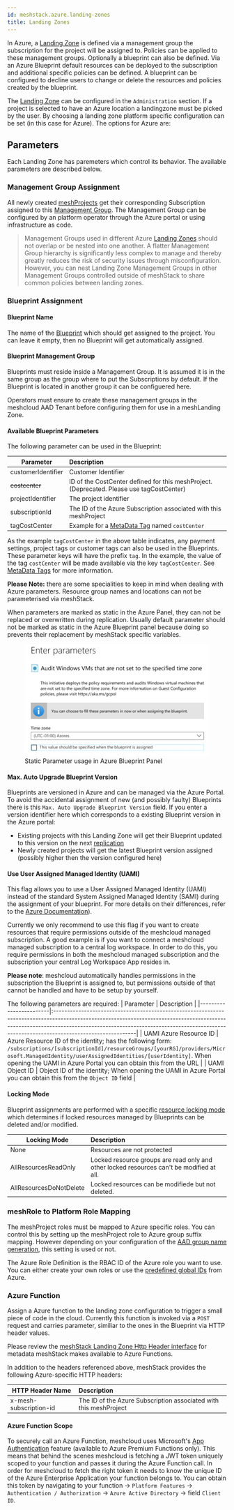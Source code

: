 ```yaml
---
id: meshstack.azure.landing-zones
title: Landing Zones
---
```


In Azure, a [Landing Zone](./meshcloud.landing-zones.md) is defined via a management group the subscription for the project will be assigned to. Policies can be applied
to these management groups. Optionally a blueprint can also be defined. Via an Azure Blueprint default resources can be deployed to the
subscription and additional specific policies can be defined. A blueprint can be configured to decline users to change or delete the
resources and policies created by the blueprint.

The [Landing Zone](./meshcloud.landing-zones.md) can be configured in the `Administration` section. If a project is selected to have an Azure location a landingzone must be picked by the user. By choosing a landing zone platform specific configuration can be set (in this case for Azure). The options for Azure are:

## Parameters

Each Landing Zone has paremeters which control its behavior. The available parameters are described below.

### Management Group Assignment

All newly created [meshProjects](./meshcloud.project.md) get their corresponding Subscription assigned to this [Management Group](https://azure.microsoft.com/en-us/features/management-groups/). The Management Group can be configured by an platform operator through the Azure portal or using infrastructure as code.

> Management Groups used in different Azure [Landing Zones](./meshcloud.landing-zones.md) should not overlap or be nested into one another. A flatter Management Group hierarchy is significantly less complex to manage and thereby greatly reduces the risk of security issues through misconfiguration. However, you can nest Landing Zone Management Groups in other Management Groups controlled outside of meshStack to share common policies between landing zones.

### Blueprint Assignment

#### Blueprint Name

The name of the [Blueprint](https://docs.microsoft.com/en-us/azure/governance/blueprints/overview) which should get assigned to the project. You can leave it empty, then no Blueprint will get automatically assigned.

#### Blueprint Management Group

Blueprints must reside inside a Management Group. It is assumed it is in the same group as the group where to put the Subscriptions by default. If the Blueprint is located in another group it can be configuered here.

Operators must ensure to create these management groups in the meshcloud AAD Tenant before configuring them for use in a meshLanding Zone.

#### Available Blueprint Parameters

The following parameter can be used in the Blueprint:

| Parameter          | Description                                                                               |
|--------------------|:------------------------------------------------------------------------------------------|
| customerIdentifier | Customer Identifier                                                                       |
| ~~costcenter~~     | ID of the CostCenter defined for this meshProject. (Deprecated. Please use tagCostCenter) |
| projectIdentifier  | The project identifier                                                                    |
| subscriptionId     | The ID of the Azure Subscription associated with this meshProject                         |
| tagCostCenter      | Example for a  [MetaData Tag](./meshstack.tag-schema.md) named `costCenter`               |

As the example `tagCostCenter` in the above table indicates, any payment settings, project tags or customer tags can also be used in the Blueprints. These parameter keys will have the prefix `tag`.
In the example, the value of the tag `costCenter` will be made available via the key `tagCostCenter`.
See [MetaData Tags](./meshstack.tag-schema.md) for more information.

**Please Note:** there are some specialities to keep in mind when dealing with Azure parameters. Resource group names and locations can not be parameterised via meshStack.

When parameters are marked as static in the Azure Panel, they can not be replaced or overwritten during replication. Usually default parameter should not be marked as static in the Azure Blueprint panel because doing so prevents their replacement by meshStack specific variables.

<figure>
  <img src="assets/azure-static-param.png" alt="Static Parameter usage in Azure Blueprint Panel">
  <figcaption>Static Parameter usage in Azure Blueprint Panel</figcaption>
</figure>

#### Max. Auto Upgrade Blueprint Version

Blueprints are versioned in Azure and can be managed via the Azure Portal. To avoid the accidental assignment of new (and possibly faulty) Blueprints there is this `Max. Auto Upgrade Blueprint Version` field. If you enter a version identifier here which corresponds to a existing Blueprint version in the Azure portal:

- Existing projects with this Landing Zone will get their Blueprint updated to this version on the next [replication](./meshcloud.tenant.md)
- Newly created projects will get the latest Blueprint version assigned (possibly higher then the version configured here)

#### Use User Assigned Managed Identity (UAMI)

This flag allows you to use a User Assigned Managed Identity (UAMI) instead of the standard System Assigned Managed Identity (SAMI) during the assignment of your blueprint. For more details on their differences, refer to the [Azure Documentation](https://docs.microsoft.com/en-us/azure/active-directory/managed-identities-azure-resources/overview#how-does-the-managed-identities-for-azure-resources-work)).

Currently we only recommend to use this flag if you want to create resources that require permissions outside of the meshcloud managed subscription. A good example is if you want to connect a meshcloud managed subscription to a central log workspace. In order to do this, you require permissions in both the meshcloud managed subscription and the subscription your central Log Workspace App resides in.

**Please note**: meshcloud automatically handles permissions in the subscription the Blueprint is assigned to, but permissions outside of that cannot be handled and have to be setup by yourself.

The following parameters are required:
| Parameter              | Description                                                                                                                                                                                                                                                            |
|------------------------|:-----------------------------------------------------------------------------------------------------------------------------------------------------------------------------------------------------------------------------------------------------------------------|
| UAMI Azure Resource ID | Azure Resource ID of the identity; has the following form: `/subscriptions/[subscriptionId]/resourceGroups/[yourRG]/providers/Microsoft.ManagedIdentity/userAssignedIdentities/[userIdentity]`. When opening the UAMI in Azure Portal you can obtain this from the URL |
| UAMI Object ID         | Object ID of the identity; When opening the UAMI in Azure Portal you can obtain this from the `Object ID` field                                                                                                                                                        |



#### Locking Mode

Blueprint assignments are performed with a specific [resource locking mode](https://docs.microsoft.com/en-us/azure/governance/blueprints/concepts/resource-locking) which determines if locked resources managed by Blueprints can be deleted and/or modified.

| Locking Mode            | Description                                                                               |
|-------------------------|:------------------------------------------------------------------------------------------|
| None                    | Resources are not protected                                                               |
| AllResourcesReadOnly    | Locked resource groups are read only and other locked resources can't be modified at all. |
| AllResourcesDoNotDelete | Locked resources can be modifiede but not deleted.                                        |

### meshRole to Platform Role Mapping

The meshProject roles must be mapped to Azure specific roles. You can control this by setting up the meshProject role to Azure group suffix mapping. However depending on your configuration of the [AAD group name generation](./meshstack.azure.index.md#aad-group-name), this setting is used or not.

The Azure Role Definition is the RBAC ID of the Azure role you want to use. You can either create your own roles or use the [predefined global IDs](https://docs.microsoft.com/en-us/azure/role-based-access-control/built-in-roles) from Azure.


### Azure Function

Assign a Azure function to the landing zone configuration to trigger a small piece of code in the cloud. Currently this function is invoked via a `POST` request and carries parameter, similiar to the ones in the Blueprint via HTTP header values.

Please review the [meshStack Landing Zone Http Header interface](./meshstack.tag-schema.md#http-header-interface) for metadata meshStack makes available to Azure Functions.

In addition to the headers referenced above, meshStack provides the following Azure-specific HTTP headers:


| HTTP Header Name           | Description                                                       |
|----------------------------|:------------------------------------------------------------------|
| x-mesh-subscription-id     | The ID of the Azure Subscription associated with this meshProject |


#### Azure Function Scope

To securely call an Azure Function, meshcloud uses Microsoft's [App Authentication](https://docs.microsoft.com/en-us/azure/app-service/app-service-authentication-how-to) feature (available to Azure Premium Functions only). This means that behind the scenes meshcloud is fetching a JWT token uniquely scoped to your function and passes it during the Azure Function call. In order for meshcloud to fetch the right token it needs to know the unique ID of the Azure Enterprise Application your function belongs to. You can obtain this token by navigating to your function -> `Platform Features` -> `Authentication / Authorization` -> `Azure Active Directory` -> field `Client ID`.

